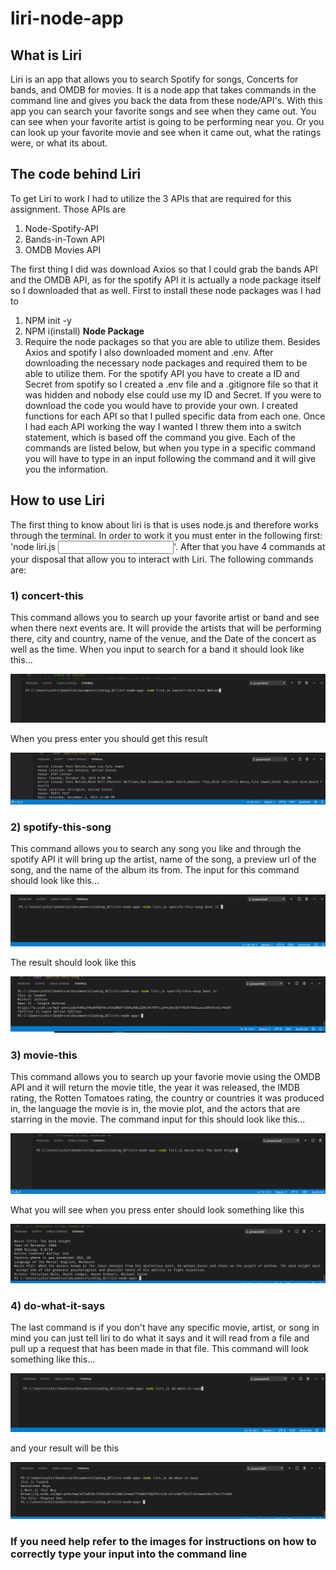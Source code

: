 # liri-node-app
## What is Liri
Liri is an app that allows you to search Spotify for songs, Concerts for bands, and OMDB for movies. It is a node app that takes commands in the command line and gives you back the data from these node/API's. With this app you can search your favorite songs and see when they came out. You can see when your favorite artist is going to be performing near you. Or you can look up your favorite movie and see when it came out, what the ratings were, or what its about.

## The code behind Liri
To get Liri to work I had to utilize the 3 APIs that are required for this assignment. Those APIs are 
1. Node-Spotify-API
2. Bands-in-Town API
3. OMDB Movies API

The first thing I did was download Axios so that I could grab the bands API and the OMDB API, as for the spotify API it is actually a node package itself so I downloaded that as well. First to install these node packages was I had to 
1. NPM init -y
2. NPM i(install) **Node Package**
3. Require the node packages so that you are able to utilize them.
Besides Axios and spotify I also downloaded moment and .env. After downloading the necessary node packages and required them to be able to utilize them. For the spotify API you have to create a ID and Secret from spotify so I created a .env file and a .gitignore file so that it was hidden and nobody else could use my ID and Secret. If you were to download the code you would have to provide your own. I created functions for each API so that I pulled specific data from each one. Once I had each API working the way I wanted I threw them into a switch statement, which is based off the command you give. Each of the commands are listed below, but when you type in a specific command you will have to type in an input following the command and it will give you the information. 

## How to use Liri
The first thing to know about liri is that is uses node.js and therefore works through the terminal. In order to work it you must enter in the following first: 'node liri.js <command> <input>'. After that you have 4 commands at your disposal that allow you to interact with Liri. The following commands are: 

### 1) concert-this
This command allows you to search up your favorite artist or band and see when there next events are. It will provide the artists that will be performing there, city and country, name of the venue, and the Date of the concert as well as the time. When you input to search for a band it should look like this...

![concert-input](./images/concert-this-input.png)

When you press enter you should get this result

![concert-result](./images/concert-this-results.png)

### 2) spotify-this-song
This command allows you to search any song you like and through the spotify API it will bring up the artist, name of the song, a preview url of the song, and the name of the album its from. The input for this command should look like this...

![spotify](./images/spotify-this-input.png)

The result should look like this

![spotify-result](./images/spotify-this-result.png)

### 3) movie-this
This command allows you to search up your favorie movie using the OMDB API and it will return the movie title, the year it was released, the IMDB rating, the Rotten Tomatoes rating, the country or countries it was produced in, the language the movie is in, the movie plot, and the actors that are starring in the movie. The command input for this should look like this...

![movie](./images/movie-this-input.png)

What you will see when you press enter should look something like this

![movie](./images/movie-this-result.png)

### 4) do-what-it-says
The last command is if you don't have any specific movie, artist, or song in mind you can just tell liri to do what it says and it will read from a file and pull up a request that has been made in that file. This command will look something like this...

![do](./images/do-input.png)

and your result will be this

![do](./images/do-result.png)

### If you need help refer to the images for instructions on how to correctly type your input into the command line